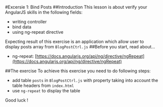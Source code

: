 #Excersie 1: Bind Posts
##Introduction
This lesson is about verify your AngularJS skills in the following fields:
* writing controller
* bind data 
* using ng-repeat directive

Expecting result of this exercise is an application which allow user to display posts array from ```BlogPostCtrl.js``` 
##Before you start, read about...
* ng-repeat: [https://docs.angularjs.org/api/ng/directive/ngRepeat](https://docs.angularjs.org/api/ng/directive/ngRepeat) 

##The exercise
To achieve this exercise you need to do following steps:
* add table ```posts``` in ```BlogPostCtrl.js``` with property taking into account the table headers from ```index.html```
* use ```ng-repeat``` to display the table

Good luck !
